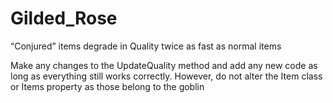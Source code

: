 # Gilded_Rose


“Conjured” items degrade in Quality twice as fast as normal items

Make any changes to the UpdateQuality method and add any new code as long as everything still works correctly. However, do not alter the Item class or Items property as those belong to the goblin